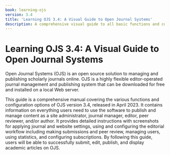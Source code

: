 ```yaml
---
book: learning-ojs
version: 3.4
title: 'Learning OJS 3.4: A Visual Guide to Open Journal Systems'
description: A comprehensive visual guide to all basic functions and configurations related to publishing scholarly articles in Open Journal Systems (OJS).
---
```


# Learning OJS 3.4: A Visual Guide to Open Journal Systems

Open Journal Systems (OJS) is an open source solution to managing and publishing scholarly journals online. OJS is a highly flexible editor-operated journal management and publishing system that can be downloaded for free and installed on a local Web server.

This guide is a comprehensive manual covering the various functions and configuration options of OJS version 3.4, released in April 2023. It contains information on everything users need to use the software to publish and manage content as a site administrator, journal manager, editor, peer reviewer, and/or author. It provides detailed instructions with screenshots for applying journal and website settings, using and configuring the editorial workflow including making submissions and peer review, managing users, using statistics, and configuring subscriptions. By following this guide, users will be able to successfully submit, edit, publish, and display academic articles on OJS.
